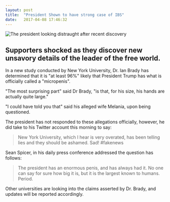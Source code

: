 ```yaml
---
layout: post
title:  "President Shown to have strong case of IBS"
date:   2017-04-08 17:46:32
---
```



![The president looking distraught after recent discovery](http://i.imgur.com/5UCqHPJ.jpg)

## Supporters shocked as they discover new unsavory details of the leader of the free world.

In a new study conducted by New York University, Dr. Ian Brady has determined that it is "at least 96%" likely that President Trump has what is officially called a "micropenis".

"The most surprising part" said Dr Brady, "is that, for his size, his hands are actually quite large."

"I could have told you that" said his alleged wife Melania, upon being questioned.

The president has not responded to these allegations officially, however, he did take to his Twitter account this morning to say:

> New York University, which I hear is very overated, has been telling lies and they should be ashamed.  Sad! #fakenews

Sean Spicer, in his daily press conference addressed the question has follows:

> The president has an enormous penis, and has always had it. No one can say for sure how big it is, but it is the largest known to humans. Period.

Other universities are looking into the claims asserted by Dr. Brady, and updates will be reported accordingly.
